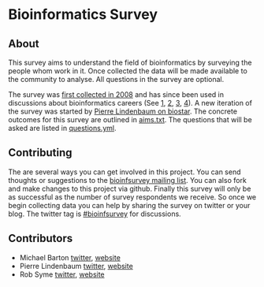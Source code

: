 # Bioinformatics Survey

## About

This survey aims to understand the field of bioinformatics by surveying the
people whom work in it. Once collected the data will be made available to the 
community to analyse. All questions in the survey are optional.

The survey was [first collected in 2008][2008] and has since been used in 
discussions about bioinformatics careers (See [1][], [2][],
[3][], [4][]). A new iteration of the survey was started by [Pierre Lindenbaum on
biostar][biostar]. The concrete outcomes for this survey are outlined in
[aims.txt][aims]. The questions that will be asked are listed in
[questions.yml][questions].

## Contributing

The are several ways you can get involved in this project. You can send
thoughts or suggestions to the [bioinfsurvey mailing list][list]. You can also
fork and make changes to this project via github. Finally this survey will only
be as successful as the number of survey respondents we receive. So once we
begin collecting data you can help by sharing the survey on twitter or your
blog. The twitter tag is [#bioinfsurvey][tag] for discussions.

## Contributors

* Michael Barton [twitter][mb_twit], [website][mb_web]
* Pierre Lindenbaum [twitter][pl_twit], [website][pl_web]
* Rob Syme [twitter][rs_twit], [website][rs_web]

[2008]: http://openwetware.org/wiki/Biogang:Projects/Bioinformatics_Career_Survey_2008
[1]: http://biostar.stackexchange.com/questions/34
[2]: http://biostar.stackexchange.com/questions/11690
[3]: http://biostar.stackexchange.com/questions/3485/
[4]: http://genomebiology.com/2008/9/12/114
[biostar]: http://biostar.stackexchange.com/questions/12663
[aims]: http://github.com/michaelbarton/bioinformatics-career-survey/blob/develop/aims.txt
[questions]: http://github.com/michaelbarton/bioinformatics-career-survey/blob/develop/2012/questions.yml
[list]: mailto:bioinfsurvey@librelist.com
[tag]: http://twitter.com/#!/search?q=%23bioinfsurvey

[mb_twit]: http://twitter.com/#!/michaelbarton
[pl_twit]: http://twitter.com/#!/yokofakun
[rs_twit]: http://twitter.com/#!/robsyme

[mb_web]: http://www.michaelbarton.me.uk/
[pl_web]: http://plindenbaum.blogspot.com/
[rs_web]: http://robsyme.com/
